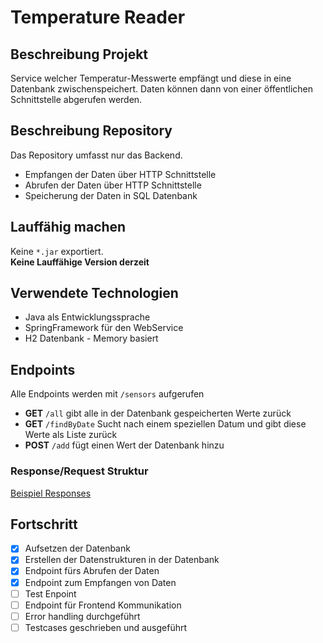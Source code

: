 # Temperature Reader
## Beschreibung Projekt
Service welcher Temperatur-Messwerte empfängt und diese in eine Datenbank
zwischenspeichert. 
Daten können dann von einer öffentlichen Schnittstelle abgerufen werden.

## Beschreibung Repository
Das Repository umfasst nur das Backend. 
* Empfangen der Daten über HTTP Schnittstelle
* Abrufen der Daten über HTTP Schnittstelle
* Speicherung der Daten in SQL Datenbank

## Lauffähig machen
Keine `*.jar` exportiert.  
**Keine Lauffähige Version derzeit**

## Verwendete Technologien
* Java als Entwicklungssprache
* SpringFramework für den WebService
* H2 Datenbank - Memory basiert

## Endpoints
Alle Endpoints werden mit `/sensors` aufgerufen
- **GET** `/all` gibt alle in der Datenbank gespeicherten Werte zurück
- **GET** `/findByDate` Sucht nach einem speziellen Datum und gibt diese Werte als Liste zurück
- **POST** `/add` fügt einen Wert der Datenbank hinzu

### Response/Request Struktur
[Beispiel Responses](RESPONSE.md)

## Fortschritt
- [x] Aufsetzen der Datenbank
- [x] Erstellen der Datenstrukturen in der Datenbank
- [x] Endpoint fürs Abrufen der Daten
- [x] Endpoint zum Empfangen von Daten
- [ ] Test Enpoint
- [ ] Endpoint für Frontend Kommunikation
- [ ] Error handling durchgeführt
- [ ] Testcases geschrieben und ausgeführt
